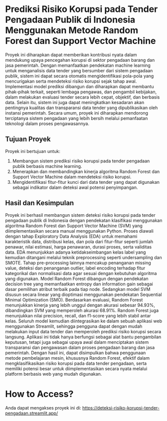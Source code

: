 # Prediksi Risiko Korupsi pada Tender Pengadaan Publik di Indonesia Menggunakan Metode Random Forest dan Support Vector Machine

Proyek ini diharapkan dapat memberikan kontribusi nyata dalam mendukung upaya pencegahan korupsi di sektor pengadaan barang dan jasa pemerintah. Dengan memanfaatkan pendekatan machine learning untuk menganalisis data tender yang bersumber dari sistem pengadaan publik, sistem ini dapat secara otomatis mengidentifikasi pola-pola yang mencurigakan serta mendeteksi risiko korupsi sejak tahap awal. Implementasi model prediksi dibangun dan diharapkan dapat membantu pihak-pihak terkait, seperti lembaga pengawas, dan pengambil kebijakan, dalam melakukan evaluasi tender secara lebih cepat, objektif, dan berbasis data. Selain itu, sistem ini juga dapat meningkatkan kesadaran akan pentingnya kualitas dan transparansi data tender yang dipublikasikan oleh instansi pemerintah. Secara umum, proyek ini diharapkan mendorong terciptanya sistem pengadaan yang lebih bersih melalui pemanfaatan teknologi dalam proses pengawasannya.

## Tujuan Proyek
Proyek ini bertujuan untuk: 
1. Membangun sistem prediksi risiko korupsi pada tender pengadaan publik berbasis machine learning. 
2. Menerapkan dan membandingkan kinerja algoritma Random Forest dan Support Vector Machine dalam mendeteksi risiko korupsi. 
3. Mengidentifikasi fitur-fitur kunci dari data tender yang dapat digunakan sebagai indikator dalam deteksi awal potensi penyimpangan.

## Hasil dan Kesimpulan
Proyek ini berhasil membangun sistem deteksi risiko korupsi pada tender pengadaan publik di Indonesia dengan pendekatan klasifikasi menggunakan algoritma Random Forest dan Support Vector Machine (SVM) yang diimplementasikan secara manual menggunakan Python. Proses diawali dengan tahap Exploratory Data Analysis (EDA) untuk memahami karakteristik data, distribusi kelas, dan pola dari fitur-fitur seperti jumlah penawar, nilai estimasi, harga penawaran, durasi proses, serta validitas data. EDA menunjukkan adanya ketidakseimbangan kelas label yang kemudian ditangani melalui teknik preprocessing seperti undersampling dan SMOTE. Tahap pre-processing lainnya mencakup penanganan missing value, deteksi dan penanganan outlier, label encoding terhadap fitur kategorikal dan normalisasi data agar sesuai dengan kebutuhan algoritma yang digunakan. Model Random Forest dibangun dengan pendekatan decision tree yang memanfaatkan entropy dan information gain sebagai dasar pemilihan atribut terbaik pada tiap node. Sedangkan model SVM disusun secara linear yang dioptimasi menggunakan pendekatan Sequential Minimal Optimization (SMO). Berdasarkan evaluasi, Random Forest menunjukkan kinerja yang lebih unggul dengan akurasi sebesar 94.93%, dibandingkan SVM yang memperoleh akurasi 68.91%. Random Forest juga menunjukkan nilai precision, recall, dan f1-score yang lebih stabil antar kelas. Seluruh model kemudian diintegrasikan ke dalam sebuah aplikasi web menggunakan Streamlit, sehingga pengguna dapat dengan mudah melakukan input data tender dan memperoleh prediksi risiko korupsi secara langsung. Aplikasi ini tidak hanya berfungsi sebagai alat bantu pengambilan keputusan, tetapi juga sebagai upaya awal dalam menciptakan sistem transparansi dan pengawasan dalam proses pengadaan barang dan jasa pemerintah. Dengan hasil ini, dapat disimpulkan bahwa penggunaan metode pembelajaran mesin, khususnya Random Forest, efektif dalam mengklasifikasikan risiko korupsi pada data tender pengadaan, serta memiliki potensi besar untuk diimplementasikan secara nyata melalui platform berbasis web yang mudah digunakan.

# How to Access?
Anda dapat mengakses proyek ini di:
https://deteksi-risiko-korupsi-tender-pengadaan.streamlit.app/

